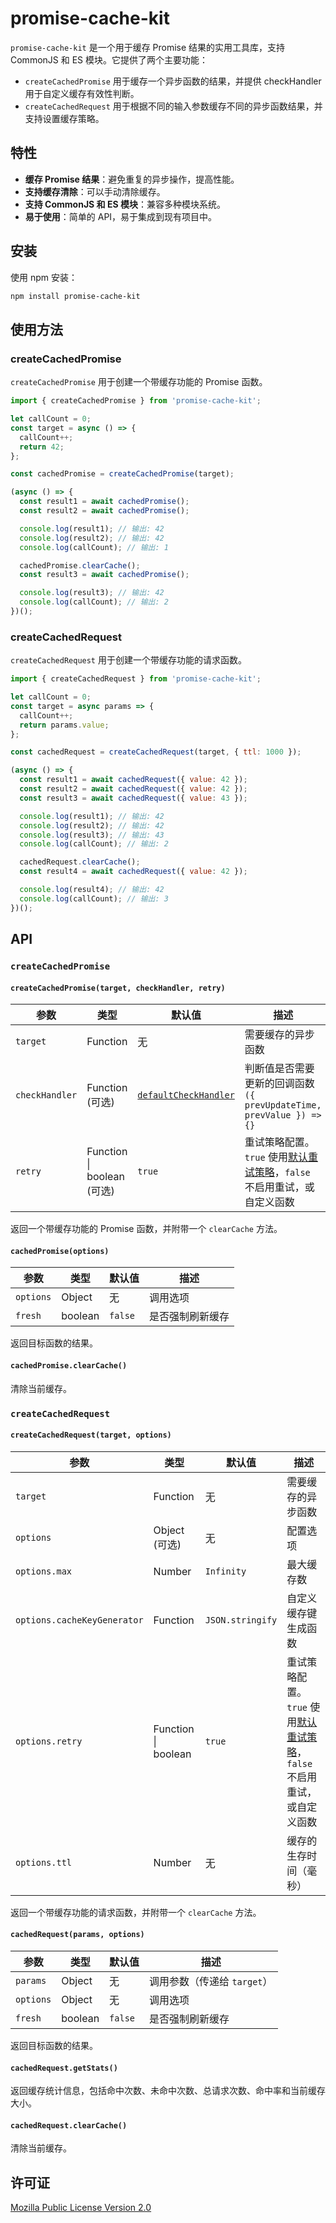 # promise-cache-kit

`promise-cache-kit` 是一个用于缓存 Promise 结果的实用工具库，支持 CommonJS 和 ES 模块。它提供了两个主要功能：

- `createCachedPromise` 用于缓存一个异步函数的结果，并提供 checkHandler 用于自定义缓存有效性判断。
- `createCachedRequest` 用于根据不同的输入参数缓存不同的异步函数结果，并支持设置缓存策略。

## 特性

- **缓存 Promise 结果**：避免重复的异步操作，提高性能。
- **支持缓存清除**：可以手动清除缓存。
- **支持 CommonJS 和 ES 模块**：兼容多种模块系统。
- **易于使用**：简单的 API，易于集成到现有项目中。

## 安装

使用 npm 安装：

```sh
npm install promise-cache-kit
```

## 使用方法

### createCachedPromise

`createCachedPromise` 用于创建一个带缓存功能的 Promise 函数。

```js
import { createCachedPromise } from 'promise-cache-kit';

let callCount = 0;
const target = async () => {
  callCount++;
  return 42;
};

const cachedPromise = createCachedPromise(target);

(async () => {
  const result1 = await cachedPromise();
  const result2 = await cachedPromise();

  console.log(result1); // 输出: 42
  console.log(result2); // 输出: 42
  console.log(callCount); // 输出: 1

  cachedPromise.clearCache();
  const result3 = await cachedPromise();

  console.log(result3); // 输出: 42
  console.log(callCount); // 输出: 2
})();
```

### createCachedRequest

`createCachedRequest` 用于创建一个带缓存功能的请求函数。

```js
import { createCachedRequest } from 'promise-cache-kit';

let callCount = 0;
const target = async params => {
  callCount++;
  return params.value;
};

const cachedRequest = createCachedRequest(target, { ttl: 1000 });

(async () => {
  const result1 = await cachedRequest({ value: 42 });
  const result2 = await cachedRequest({ value: 42 });
  const result3 = await cachedRequest({ value: 43 });

  console.log(result1); // 输出: 42
  console.log(result2); // 输出: 42
  console.log(result3); // 输出: 43
  console.log(callCount); // 输出: 2

  cachedRequest.clearCache();
  const result4 = await cachedRequest({ value: 42 });

  console.log(result4); // 输出: 42
  console.log(callCount); // 输出: 3
})();
```

## API

### `createCachedPromise`

#### `createCachedPromise(target, checkHandler, retry)`

| 参数           | 类型                       | 默认值                                  | 描述                                                                                      |
| -------------- | -------------------------- | --------------------------------------- | ----------------------------------------------------------------------------------------- |
| `target`       | Function                   | 无                                      | 需要缓存的异步函数                                                                        |
| `checkHandler` | Function (可选)            | [`defaultCheckHandler`](src/default.js) | 判断值是否需要更新的回调函数 `({ prevUpdateTime, prevValue }) => {}`                      |
| `retry`        | Function \| boolean (可选) | `true`                                  | 重试策略配置。`true` 使用[默认重试策略](src/default.js)，`false` 不启用重试，或自定义函数 |

返回一个带缓存功能的 Promise 函数，并附带一个 `clearCache` 方法。

#### `cachedPromise(options)`

| 参数      | 类型    | 默认值  | 描述             |
| --------- | ------- | ------- | ---------------- |
| `options` | Object  | 无      | 调用选项         |
| `fresh`   | boolean | `false` | 是否强制刷新缓存 |

返回目标函数的结果。

#### `cachedPromise.clearCache()`

清除当前缓存。

### `createCachedRequest`

#### `createCachedRequest(target, options)`

| 参数                        | 类型                | 默认值           | 描述                                                                                      |
| --------------------------- | ------------------- | ---------------- | ----------------------------------------------------------------------------------------- |
| `target`                    | Function            | 无               | 需要缓存的异步函数                                                                        |
| `options`                   | Object (可选)       | 无               | 配置选项                                                                                  |
| `options.max`               | Number              | `Infinity`       | 最大缓存数                                                                                |
| `options.cacheKeyGenerator` | Function            | `JSON.stringify` | 自定义缓存键生成函数                                                                      |
| `options.retry`             | Function \| boolean | `true`           | 重试策略配置。`true` 使用[默认重试策略](src/default.js)，`false` 不启用重试，或自定义函数 |
| `options.ttl`               | Number              | 无               | 缓存的生存时间（毫秒）                                                                    |

返回一个带缓存功能的请求函数，并附带一个 `clearCache` 方法。

#### `cachedRequest(params, options)`

| 参数      | 类型    | 默认值  | 描述                        |
| --------- | ------- | ------- | --------------------------- |
| `params`  | Object  | 无      | 调用参数（传递给 `target`） |
| `options` | Object  | 无      | 调用选项                    |
| `fresh`   | boolean | `false` | 是否强制刷新缓存            |

返回目标函数的结果。

#### `cachedRequest.getStats()`

返回缓存统计信息，包括命中次数、未命中次数、总请求次数、命中率和当前缓存大小。

#### `cachedRequest.clearCache()`

清除当前缓存。

## 许可证

[Mozilla Public License Version 2.0](LICENSE)
